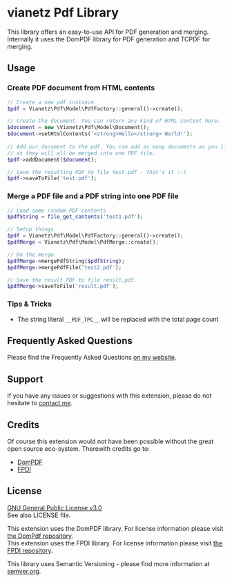 # vianetz Pdf Library

This library offers an easy-to-use API for PDF generation and merging.  
Internally it uses the DomPDF library for PDF generation and TCPDF for merging.

## Usage

### Create PDF document from HTML contents 
```php
// Create a new pdf instance.
$pdf = Vianetz\Pdf\Model\PdfFactory::general()->create();

// Create the document. You can return any kind of HTML content here.
$document = new \Vianetz\Pdf\Model\Document();
$document->setHtmlContents('<strong>Hello</strong> World!');
 
// Add our document to the pdf. You can add as many documents as you like
// as they will all be merged into one PDF file.
$pdf->addDocument($document);

// Save the resulting PDF to file test.pdf - That's it :-)
$pdf->saveToFile('test.pdf');
```

### Merge a PDF file and a PDF string into one PDF file
```php
// Load some random PDF contents
$pdfString = file_get_contents('test1.pdf');

// Setup things
$pdf = Vianetz\Pdf\Model\PdfFactory::general()->create();
$pdfMerge = Vianetz\Pdf\Model\PdfMerge::create();

// Do the merge.
$pdfMerge->mergePdfString($pdfString);
$pdfMerge->mergePdfFile('test2.pdf');

// Save the result PDF to file result.pdf.
$pdfMerge->saveToFile('result.pdf');
```

### Tips & Tricks

- The string literal `__PDF_TPC__` will be replaced with the total page count

## Frequently Asked Questions
Please find the Frequently Asked Questions [on my website](https://www.vianetz.com/en/faq).

## Support
If you have any issues or suggestions with this extension, please do not hesitate to
[contact me](https://www.vianetz.com/en/contacts).

## Credits
Of course this extension would not have been possible without the great open source eco-system.
Therewith credits go to:
- [DomPDF](https://github.com/dompdf/dompdf)
- [FPDI](https://github.com/Setasign/FPDI)

## License
[GNU General Public License v3.0](https://www.gnu.org/licenses/gpl-3.0.html)  
See also LICENSE file.

This extension uses the DomPDF library. For license information please visit [the DomPdf
repository](https://github.com/dompdf/dompdf).  
This extension uses the FPDI library. For license information please visit [the FPDI
repository](https://github.com/Setasign/FPDI/blob/master/LICENSE.txt).

This library uses Semantic Versioning - please find more information at [semver.org](http://semver.org).
